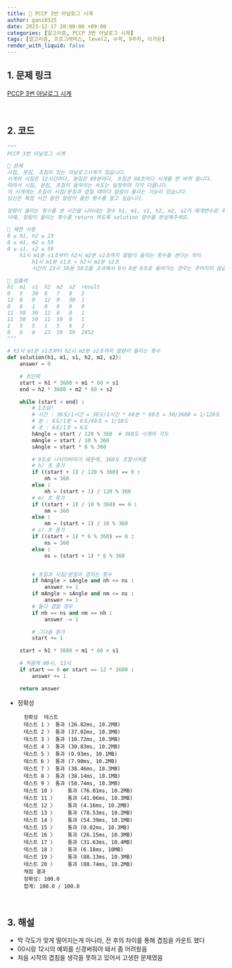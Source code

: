 ```yaml
---
title: 🐢 PCCP 3번 아날로그 시계
author: gani0325
date: 2023-12-17 20:00:00 +09:00
categories: [알고리즘, PCCP 3번 아날로그 시계]
tags: [알고리즘, 프로그래머스, level2, 수학, 9주차, 이가은]
render_with_liquid: false
---
```


## 1. 문제 링크

[PCCP 3번 아날로그 시계](https://school.programmers.co.kr/learn/courses/30/lessons/250135)

<br>

## 2. 코드

```python
"""
PCCP 3번 아날로그 시계

💛 문제
시침, 분침, 초침이 있는 아날로그시계가 있습니다.
시계의 시침은 12시간마다, 분침은 60분마다, 초침은 60초마다 시계를 한 바퀴 돕니다.
따라서 시침, 분침, 초침이 움직이는 속도는 일정하며 각각 다릅니다.
이 시계에는 초침이 시침/분침과 겹칠 때마다 알람이 울리는 기능이 있습니다.
당신은 특정 시간 동안 알람이 울린 횟수를 알고 싶습니다.

알람이 울리는 횟수를 센 시간을 나타내는 정수 h1, m1, s1, h2, m2, s2가 매개변수로 주어집니다.
이때, 알람이 울리는 횟수를 return 하도록 solution 함수를 완성해주세요.

🧡 제한 사항
0 ≤ h1, h2 ≤ 23
0 ≤ m1, m2 ≤ 59
0 ≤ s1, s2 ≤ 59
    h1시 m1분 s1초부터 h2시 m2분 s2초까지 알람이 울리는 횟수를 센다는 의미
        h1시 m1분 s1초 < h2시 m2분 s2초
        시간이 23시 59분 59초를 초과해서 0시 0분 0초로 돌아가는 경우는 주어지지 않습니다

💚 입출력
h1	m1	s1	h2	m2	s2	result
0	5	30	0	7	0	2
12	0	0	12	0	30	1
0	6	1	0	6	6	0
11	59	30	12	0	0	1
11	58	59	11	59	0	1
1	5	5	1	5	6	2
0	0	0	23	59	59	2852
"""

# h1시 m1분 s1초부터 h2시 m2분 s2초까지 알람이 울리는 횟수
def solution(h1, m1, s1, h2, m2, s2):
    answer = 0

    # 초단위
    start = h1 * 3600 + m1 * 60 + s1
    end = h2 * 3600 + m2 * 60 + s2

    while (start < end) :
        # 1초당!
        # 시간 : 30도/1시간 = 30도/1시간 * 60분 * 60초 = 30/3600 = 1/120도
        # 분 : 6도/1분 = 6도/60초 = 1/10도
        # 초 : 6도/1초 = 6도
        hAngle = start / 120 % 360  # 360도 시계의 각도
        mAngle = start / 10 % 360
        sAngle = start * 6 % 360

        # 0도로 나뉘어버리기 때문에, 360도 포함시켜줌
        # h) 초 증가
        if ((start + 1) / 120 % 360) == 0 :
            nh = 360
        else :
            nh = (start + 1) / 120 % 360
        # m) 초 증가
        if ((start + 1) / 10 % 360) == 0 :
            nm = 360
        else :
            nm = (start + 1) / 10 % 360
        # s) 초 증가
        if ((start + 1) * 6 % 360) == 0 :
            ns = 360
        else :
            ns = (start + 1) * 6 % 360


        # 초침과 시침/분침이 겹치는 횟수
        if hAngle > sAngle and nh <= ns :
            answer += 1
        if mAngle > sAngle and nm <= ns :
            answer += 1
        # 둘다 겹칠 경우
        if nh == ns and nm == nh :
            answer -= 1

        # 그다음 증가
        start += 1

    start = h1 * 3600 + m1 * 60 + s1

    # 처음에 00시, 12시
    if start == 0 or start == 12 * 3600 :
        answer += 1

    return answer

```

- 정확성

        정확성  테스트
        테스트 1 〉	통과 (26.82ms, 10.2MB)
        테스트 2 〉	통과 (37.02ms, 10.3MB)
        테스트 3 〉	통과 (10.72ms, 10.3MB)
        테스트 4 〉	통과 (30.83ms, 10.2MB)
        테스트 5 〉	통과 (0.93ms, 10.1MB)
        테스트 6 〉	통과 (7.90ms, 10.2MB)
        테스트 7 〉	통과 (38.46ms, 10.3MB)
        테스트 8 〉	통과 (38.14ms, 10.1MB)
        테스트 9 〉	통과 (58.74ms, 10.3MB)
        테스트 10 〉	통과 (76.01ms, 10.2MB)
        테스트 11 〉	통과 (41.06ms, 10.3MB)
        테스트 12 〉	통과 (4.16ms, 10.2MB)
        테스트 13 〉	통과 (78.53ms, 10.2MB)
        테스트 14 〉	통과 (54.39ms, 10.1MB)
        테스트 15 〉	통과 (0.02ms, 10.3MB)
        테스트 16 〉	통과 (26.15ms, 10.3MB)
        테스트 17 〉	통과 (31.63ms, 10.4MB)
        테스트 18 〉	통과 (6.18ms, 10MB)
        테스트 19 〉	통과 (88.13ms, 10.3MB)
        테스트 20 〉	통과 (88.74ms, 10.2MB)
        채점 결과
        정확성: 100.0
        합계: 100.0 / 100.0

<br>

## 3. 해설

- 딱 각도가 맞게 떨어지는게 아니라, 전 후의 차이를 통해 겹침을 카운트 했다
- 00시랑 12시의 예외를 신경써줘야 돼서 좀 어려웠음
- 처음 시작의 겹침을 생각을 못하고 있어서 고생한 문제였음
